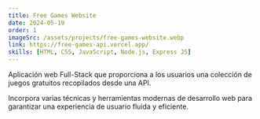 ```yaml
---
title: Free Games Website
date: 2024-05-19
order: 1
imageSrc: /assets/projects/free-games-website.webp
link: https://free-games-api.vercel.app/
skills: [HTML, CSS, JavaScript, Node.js, Express JS]
---
```


Aplicación web Full-Stack que proporciona a los usuarios una colección de juegos gratuitos recopilados desde una API.

Incorpora varias técnicas y herramientas modernas de desarrollo web para garantizar una experiencia de usuario fluida y eficiente.